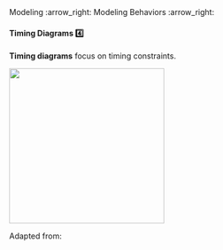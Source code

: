 <link rel="stylesheet" href="{{baseUrl}}/css/textbook.css">

<div class="website-content">

<div id="path">Modeling :arrow_right: Modeling Behaviors :arrow_right:</div>

<div id="title">

#### Timing Diagrams :four:

</div>

<div id="body">

**Timing diagrams** focus on timing constraints.

<img src="{{baseUrl}}/modeling/modelingBehaviors/timingDiagrams/images/diagram.png" height="280" />
<p/>

Adapted from:
<popover id="pop:uml-distilled">
  <div slot="content">
    <include src="../../../common/references.md#uml-distilled" />
  </div>
</popover>

</div>

</div>

